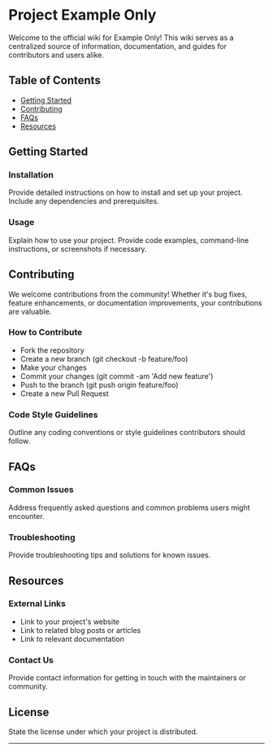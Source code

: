 # Project Example Only

Welcome to the official wiki for Example Only! This wiki serves as a centralized source of information, documentation, and guides for contributors and users alike.

## Table of Contents

- [Getting Started](#getting-started)
- [Contributing](#contributing)
- [FAQs](#faqs)
- [Resources](#resources)

## Getting Started

### Installation
Provide detailed instructions on how to install and set up your project. Include any dependencies and prerequisites.

### Usage
Explain how to use your project. Provide code examples, command-line instructions, or screenshots if necessary.

## Contributing

We welcome contributions from the community! Whether it's bug fixes, feature enhancements, or documentation improvements, your contributions are valuable.

### How to Contribute
- Fork the repository
- Create a new branch (git checkout -b feature/foo)
- Make your changes
- Commit your changes (git commit -am 'Add new feature')
- Push to the branch (git push origin feature/foo)
- Create a new Pull Request

### Code Style Guidelines
Outline any coding conventions or style guidelines contributors should follow.

## FAQs

### Common Issues
Address frequently asked questions and common problems users might encounter.

### Troubleshooting
Provide troubleshooting tips and solutions for known issues.

## Resources

### External Links
- Link to your project's website
- Link to related blog posts or articles
- Link to relevant documentation

### Contact Us
Provide contact information for getting in touch with the maintainers or community.

## License
State the license under which your project is distributed.

---
